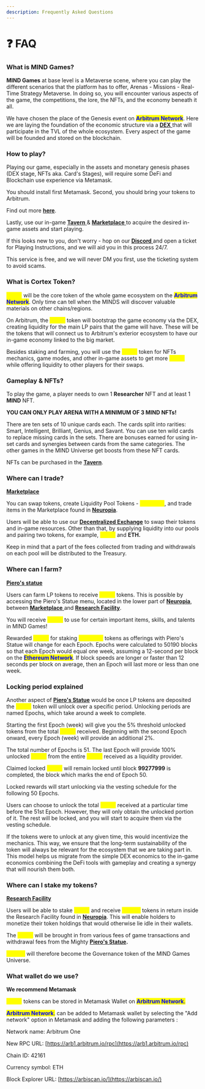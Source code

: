 ```yaml
---
description: Frequently Asked Questions
---
```


# ❓ FAQ

### **What is MIND Games?**

**MIND Games** at base level is a Metaverse scene, where you can play the different scenarios that the platform has to offer, Arenas - Missions - Real-Time Strategy Metaverse. In doing so, you will encounter various aspects of the game, the competitions, the lore, the NFTs, and the economy beneath it all.

We have chosen the place of the Genesis event on <mark style="color:blue;">**Arbitrum Network**</mark>. Here we are laying the foundation of the economic structure via a [**DEX** ](../how-it-works/tavern.md)that will participate in the TVL of the whole ecosystem. Every aspect of the game will be founded and stored on the blockchain.

### **How to play?**&#x20;

Playing our game, especially in the assets and monetary genesis phases (DEX stage, NFTs aka. Card's Stages), will require some DeFi and Blockchain use experience via Metamask.

You should install first Metamask. Second, you should bring your tokens to Arbitrum.

Find out more [**here**](starting-on-arbitrum/).&#x20;

Lastly, use our in-game [**Tavern** ](game-basics/neuropia/tavern.md)& [**Marketplace** ](../how-it-works/marketplace.md)to acquire the desired in-game assets and start playing.

If this looks new to you, don't worry - hop on our [**Discord** ](https://dscord.gg/mindgames)and open a ticket for Playing Instructions, and we will aid you in this process 24/7.

This service is free, and we will never DM you first, use the ticketing system to avoid scams.

### **What is Cortex Token?**

<mark style="color:yellow;">**\[CRX]**</mark> will be the core token of the whole game ecosystem on the <mark style="color:blue;">**Arbitrum Network**</mark>. Only time can tell when the MINDS will discover valuable materials on other chains/regions.

On Arbitrum, the <mark style="color:yellow;">**\[CRX]**</mark> token will bootstrap the game economy via the DEX, creating liquidity for the main LP pairs that the game will have. These will be the tokens that will connect us to Arbitrum's exterior ecosystem to have our in-game economy linked to the big market.

Besides staking and farming, you will use the <mark style="color:yellow;">**\[CRX]**</mark> token for NFTs mechanics, game modes, and other in-game assets to get more <mark style="color:yellow;">**\[CRX]**</mark> while offering liquidity to other players for their swaps.

### Gameplay & NFTs?

To play the game, a player needs to own 1 **Researcher** NFT and at least 1 **MIND** NFT.

**YOU CAN ONLY PLAY ARENA WITH A MINIMUM OF 3 MIND NFTs!**

There are ten sets of 10 unique cards each. The cards split into rarities: Smart, Intelligent, Brilliant, Genius, and Savant. You can use ten wild cards to replace missing cards in the sets. There are bonuses earned for using in-set cards and synergies between cards from the same categories. The other games in the MIND Universe get boosts from these NFT cards.&#x20;

NFTs can be purchased in the [**Tavern**](game-basics/neuropia/tavern.md).

### **Where can I trade?**

[**Marketplace** ](../how-it-works/marketplace.md)

You can swap tokens, create Liquidity Pool Tokens - <mark style="color:yellow;">**\[CRX]-LP**</mark>, and trade items in the Marketplace found in [**Neuropia**](game-basics/neuropia/).&#x20;

Users will be able to use our [**Decentralized Exchange**](../how-it-works/tavern.md) to swap their tokens and in-game resources. Other than that, by supplying liquidity into our pools and pairing two tokens, for example, <mark style="color:yellow;">**\[CRX]**</mark> and **ETH.**

Keep in mind that a part of the fees collected from trading and withdrawals on each pool will be distributed to the Treasury.

### **Where can I farm?**&#x20;

[**Piero's statue** ](../how-it-works/pieros-statue.md)

Users can farm LP tokens to receive <mark style="color:yellow;">**\[CRX]**</mark> tokens. This is possible by accessing the Piero's Statue menu, located in the lower part of [**Neuropia**](game-basics/neuropia/), between [**Marketplace** ](../how-it-works/marketplace.md)and [**Research Facility**](../how-it-works/research-facility.md).

You will receive <mark style="color:yellow;">**\[CRX]**</mark> to use for certain important items, skills, and talents in MIND Games!

Rewarded <mark style="color:yellow;">**\[CRX]**</mark> for staking <mark style="color:yellow;">**\[CRX]-LP**</mark> tokens as offerings with Piero's Statue will change for each Epoch. Epochs were calculated to 50190 blocks so that each Epoch would equal one week, assuming a 12-second per block on the <mark style="color:blue;">**Ethereum Network**</mark>. If block speeds are longer or faster than 12 seconds per block on average, then an Epoch will last more or less than one week.

### **Locking period explained**

Another aspect of [**Piero's Statue**](../how-it-works/pieros-statue.md) would be once LP tokens are deposited the <mark style="color:yellow;">**\[CRX]**</mark> token will unlock over a specific period. Unlocking periods are named Epochs, which take around a week to complete.&#x20;

Starting the first Epoch (week) will give you the 5% threshold unlocked tokens from the total <mark style="color:yellow;">**\[CRX]**</mark> received. Beginning with the second Epoch onward, every Epoch (week) will provide an additional 2%.&#x20;

The total number of Epochs is 51. The last Epoch will provide 100% unlocked <mark style="color:yellow;">**\[CRX]**</mark> from the entire <mark style="color:yellow;">**\[CRX]**</mark> received as a liquidity provider.

Claimed locked <mark style="color:yellow;">**\[CRX]**</mark> will remain locked until block **99277999** is completed, the block which marks the end of Epoch 50.

Locked rewards will start unlocking via the vesting schedule for the following 50 Epochs.

Users can choose to unlock the total <mark style="color:yellow;">**\[CRX]**</mark> received at a particular time before the 51st Epoch. However, they will only obtain the unlocked portion of it. The rest will be locked, and you will start to acquire them via the vesting schedule.

If the tokens were to unlock at any given time, this would incentivize the mechanics. This way, we ensure that the long-term sustainability of the token will always be relevant for the ecosystem that we are taking part in. This model helps us migrate from the simple DEX economics to the in-game economics combining the DeFi tools with gameplay and creating a synergy that will nourish them both.

### **Where can I stake my tokens?**&#x20;

[**Research Facility**](../how-it-works/research-facility.md)

Users will be able to stake <mark style="color:yellow;">**\[CRX]**</mark> and receive <mark style="color:yellow;">**\[xCRX]**</mark> tokens in return inside the Research Facility found in [**Neuropia**](game-basics/neuropia/). This will enable holders to monetize their token holdings that would otherwise lie idle in their wallets.

The <mark style="color:yellow;">**\[CRX]**</mark> will be brought in from various fees of game transactions and withdrawal fees from the Mighty [**Piero's Statue**](../how-it-works/pieros-statue.md)**.**&#x20;

<mark style="color:yellow;">**\[xCRX]**</mark> will therefore become the Governance token of the MIND Games Universe.

### **What wallet do we use?**

**We recommend Metamask**

<mark style="color:yellow;">**\[CRX]**</mark> tokens can be stored in Metamask Wallet on <mark style="color:blue;">**Arbitrum Network**</mark><mark style="color:blue;">.</mark>

<mark style="color:blue;">**Arbitrum Network**</mark><mark style="color:blue;">.</mark> can be added to Metamask wallet by selecting the "Add network" option in Metamask and adding the following parameters :&#x20;



Network name: Arbitrum One

New RPC URL: [https://arb1.arbitrum.io/rpc](https://arb1.arbitrum.io/rpc)

Chain ID: 42161

Currency symbol: ETH

Block Explorer URL: [https://arbiscan.io/](https://arbiscan.io/)
